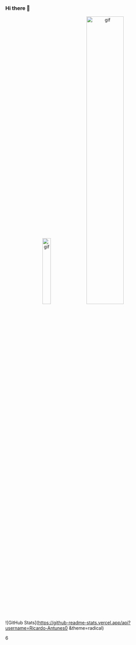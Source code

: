 ### Hi there 👋

<p align="center">
  <img width="23%" src="https://user-images.githubusercontent.com/84334919/151344108-8cdb9e97-1c61-496e-ad79-60da187dd6b7.gif" alt="gif" />
  <img width="48%" src="https://user-images.githubusercontent.com/84334919/151342963-317d3bb9-266a-45ab-a73d-eceba6b09858.gif" alt="gif" />
</p>

![GitHub Stats](https://github-readme-stats.vercel.app/api?username=Ricardo-Antunes0 &theme=radical)

6

